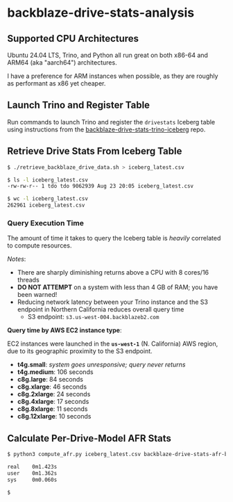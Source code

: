 # backblaze-drive-stats-analysis

## Supported CPU Architectures

Ubuntu 24.04 LTS, Trino, and Python all run great on both x86-64 and ARM64 (aka "aarch64") architectures. 

I have a preference for ARM instances when possible, as they are roughly as performant as x86 yet cheaper.

## Launch Trino and Register Table

Run commands to launch Trino and register the `drivestats` Iceberg table 
using instructions from the 
[backblaze-drive-stats-trino-iceberg](https://github.com/TerryOtt/backblaze-drive-stats-trino-iceberg/tree/main) repo.

## Retrieve Drive Stats From Iceberg Table

```bash
$ ./retrieve_backblaze_drive_data.sh > iceberg_latest.csv

$ ls -l iceberg_latest.csv
-rw-rw-r-- 1 tdo tdo 9062939 Aug 23 20:05 iceberg_latest.csv

$ wc -l iceberg_latest.csv
262961 iceberg_latest.csv
```

### Query Execution Time

The amount of time it takes to query the Iceberg table is 
_heavily_ correlated to compute resources. 

_Notes_:
* There are sharply diminishing returns above a CPU with 8 cores/16 threads
* **DO NOT ATTEMPT** on a system with less than 4 GB of RAM; you have been warned!
* Reducing network latency between your Trino instance and the S3 endpoint in Northern California reduces overall query time
  * S3 endpoint: `s3.us-west-004.backblazeb2.com`

**Query time by AWS EC2 instance type**:

EC2 instances were launched in the **`us-west-1`** (N. California) AWS region, due to its geographic proximity to the S3 endpoint.

* **t4g.small**: _system goes unresponsive; query never returns_
* **t4g.medium**: 106 seconds
* **c8g.large**: 84 seconds
* **c8g.xlarge**: 46 seconds
* **c8g.2xlarge**: 24 seconds
* **c8g.4xlarge**: 17 seconds
* **c8g.8xlarge**: 11 seconds
* **c8g.12xlarge**: 10 seconds

## Calculate Per-Drive-Model AFR Stats 

```bash
$ python3 compute_afr.py iceberg_latest.csv backblaze-drive-stats-afr-by-model.csv

real    0m1.423s
user    0m1.362s
sys     0m0.060s

$
```
